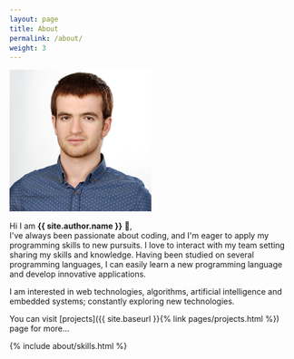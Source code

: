 ```yaml
---
layout: page
title: About
permalink: /about/
weight: 3
---
```


<img src="/assets/images/yusuf-sezer.jpg" alt="Yusuf SEZER" title="Yusuf SEZER" class="rounded-circle img-fluid" style="height:250px" />

Hi I am **{{ site.author.name }}** :wave:,<br>
I've always been passionate about coding, and I'm eager to apply my programming skills to new pursuits. I love to interact with my team setting sharing my skills and knowledge. Having been studied on several programming languages, I can easily learn a new programming language and develop innovative applications. 

I am interested in web technologies, algorithms, artificial intelligence and embedded systems; constantly exploring new technologies.

You can visit [projects]({{ site.baseurl }}{% link pages/projects.html %}) page for more...

<div class="row">
{% include about/skills.html %}
</div>